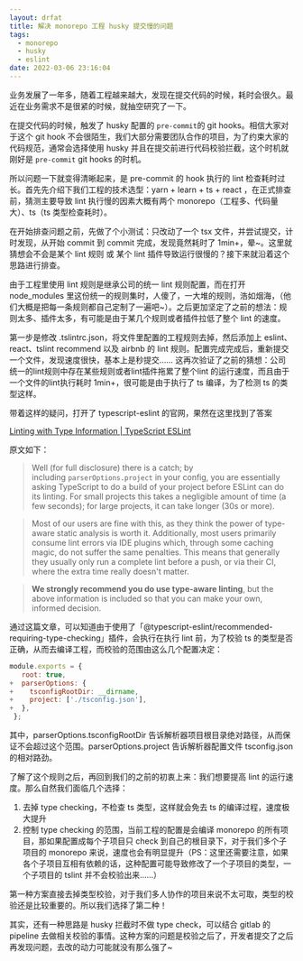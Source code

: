 ```yaml
---
layout: drfat
title: 解决 monorepo 工程 husky 提交慢的问题
tags:
  - monorepo
  - husky
  - eslint
date: 2022-03-06 23:16:04
---
```


业务发展了一年多，随着工程越来越大，发现在提交代码的时候，耗时会很久。最近在业务需求不是很紧的时候，就抽空研究了一下。

在提交代码的时候，触发了 husky 配置的 `pre-commit`的 git hooks。相信大家对于这个 git hook 不会很陌生，我们大部分需要团队合作的项目，为了约束大家的代码规范，通常会选择使用 husky 并且在提交前进行代码校验拦截，这个时机就刚好是 `pre-commit` git hooks 的时机。

所以问题一下就变得清晰起来，是 pre-commit 的 hook 执行的 lint 检查耗时过长。首先先介绍下我们工程的技术选型：yarn + learn + ts + react ，在正式排查前，猜测主要导致 lint 执行慢的因素大概有两个 monorepo（工程多、代码量大）、ts（ts 类型检查耗时）。

在开始排查问题之前，先做了个小测试：只改动了一个 tsx 文件，并尝试提交，计时发现，从开始 commit 到 commit 完成，发现竟然耗时了 1min+，晕~。这里就猜想会不会是某个 lint 规则 或 某个 lint 插件导致运行很慢的？接下来就沿着这个思路进行排查。 

<!-- more -->

由于工程里使用 lint 规则是继承公司的统一 lint 规则配置，而在打开 node_modules 里这份统一的规则集时，人傻了，一大堆的规则，浩如烟海，（他们大概是把每一条规则都自己定制了一遍吧~）。之后更加坚定了之前的想法：规则太多、插件太多，有可能是由于某几个规则或者插件拉低了整个 lint 的速度。

第一步是修改 .tslintrc.json，将文件里配置的工程规则去掉，然后添加上 eslint、react、tslint recommend 以及 airbnb 的 lint 规则。配置完成完成后，重新提交一个文件，发现速度很快，基本上是秒提交…… 这再次验证了之前的猜想：公司统一的lint规则中存在某些规则或者lint插件拖累了整个lint 的运行速度，而且由于一个文件的lint执行耗时 1min+，很可能是由于执行了 ts 编译，为了检测 ts 的类型这样。

带着这样的疑问，打开了 typescript-eslint 的官网，果然在这里找到了答案

[Linting with Type Information | TypeScript ESLint](https://typescript-eslint.io/docs/linting/type-linting#how-is-performance)

原文如下：
    
> Well (for full disclosure) there is a catch; by including `parserOptions.project` in your config, you are essentially asking TypeScript to do a build of your project before ESLint can do its linting. For small projects this takes a negligible amount of time (a few seconds); for large projects, it can take longer (30s or more).
    
> Most of our users are fine with this, as they think the power of type-aware static analysis is worth it. Additionally, most users primarily consume lint errors via IDE plugins which, through some caching magic, do not suffer the same penalties. This means that generally they usually only run a complete lint before a push, or via their CI, where the extra time really doesn't matter.
    
> **We strongly recommend you do use type-aware linting**, but the above information is included so that you can make your own, informed decision.
    

通过这篇文章，可以知道由于使用了「@typescript-eslint/recommended-requiring-type-checking」插件，会执行在执行 lint 前，为了校验 ts 的类型是否正确，从而去编译工程，而校验的范围由这么几个配置决定：

```jsx
module.exports = {
   root: true,
+  parserOptions: {
+    tsconfigRootDir: __dirname,
+    project: ['./tsconfig.json'],
+  },
 };
```

其中，parserOptions.tsconfigRootDir 告诉解析器项目根目录绝对路径，从而保证不会超过这个范围。parserOptions.project 告诉解析器配置文件 tsconfig.json 的相对路劲。

了解了这个规则之后，再回到我们的之前的初衷上来：我们想要提高 lint 的运行速度。那么自然我们面临几个选择：

1. 去掉 type checking，不检查 ts 类型，这样就会免去 ts 的编译过程，速度极大提升
2. 控制 type checking 的范围，当前工程的配置是会编译 monorepo 的所有项目，那如果配置成每个子项目只 check 到自己的根目录下，对于我们多个子项目的 monorepo 来说，速度也会有明显提升（PS：这里还需要注意，如果各个子项目互相有依赖的话，这种配置可能导致修改了一个子项目的类型，一个子项目的 tslint 并不会校验出来……）

第一种方案直接去掉类型校验，对于我们多人协作的项目来说不太可取，类型的校验还是比较重要的。所以我们选择了第二种！

其实，还有一种思路是 husky 拦截时不做 type check，可以结合 gitlab 的 pipeline 去做相关校验的事情。这种方案的问题是校验之后了，开发者提交了之后再发现问题，去改的动力可能就没有那么强了~